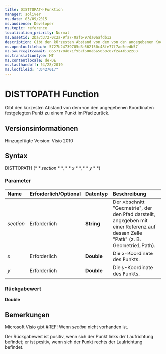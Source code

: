 ```yaml
---
title: DISTTOPATH-Funktion
manager: soliver
ms.date: 03/09/2015
ms.audience: Developer
ms.topic: reference
localization_priority: Normal
ms.assetid: 2ba7d372-0c2a-9fa7-0af6-97da0aafdb12
description: Gibt den kürzesten Abstand von dem von den angegebenen Koordinaten festgelegten Punkt zu einem Punkt im Pfad zurück.
ms.openlocfilehash: 5727b24739705d3e562150c48fe77f7ad6eedb57
ms.sourcegitcommit: 8657170d071f9bcf680aba50b9c07f2a4fb82283
ms.translationtype: MT
ms.contentlocale: de-DE
ms.lasthandoff: 04/28/2019
ms.locfileid: "33427017"
---
```

# <a name="disttopath-function"></a>DISTTOPATH Function

Gibt den kürzesten Abstand von dem von den angegebenen Koordinaten festgelegten Punkt zu einem Punkt im Pfad zurück.
  
## <a name="version-information"></a>Versionsinformationen

Hinzugefügte Version: Visio 2010
 
  
## <a name="syntax"></a>Syntax

DISTTOPATH (* * *section* * *, * * *x* * *, * * *y* * *) 
  
### <a name="parameters"></a>Parameter

|**Name**|**Erforderlich/Optional**|**Datentyp**|**Beschreibung**|
|:-----|:-----|:-----|:-----|
| _section_ <br/> |Erforderlich  <br/> |**String** <br/> |Der Abschnitt "Geometrie", der den Pfad darstellt, angegeben mit einer Referenz auf dessen Zelle "Path" (z. B. Geometrie1.Path).  <br/> |
| _x_ <br/> |Erforderlich  <br/> |**Double** <br/> |Die _x_-Koordinate des Punkts.  <br/> |
| _y_ <br/> |Erforderlich  <br/> |**Double** <br/> |Die _y_-Koordinate des Punkts.  <br/> |
   
### <a name="return-value"></a>Rückgabewert

 **Double**
  
## <a name="remarks"></a>Bemerkungen

Microsoft Visio gibt #REF! Wenn _section_ nicht vorhanden ist. 
  
Der Rückgabewert ist positiv, wenn sich der Punkt links der Laufrichtung befindet; er ist positiv, wenn sich der Punkt rechts der Laufrichtung befindet.
  

